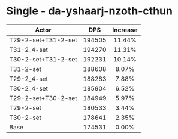 # Single - da-yshaarj-nzoth-cthun
| Actor | DPS | Increase |
|---|:---:|:---:|
|T29-2-set+T31-2-set|194505|11.44%|
|T31-2_4-set|194270|11.31%|
|T30-2-set+T31-2-set|192231|10.14%|
|T31-2-set|188608|8.07%|
|T29-2_4-set|188283|7.88%|
|T30-2_4-set|185904|6.52%|
|T29-2-set+T30-2-set|184949|5.97%|
|T29-2-set|180533|3.44%|
|T30-2-set|178641|2.35%|
|Base|174531|0.00%|
